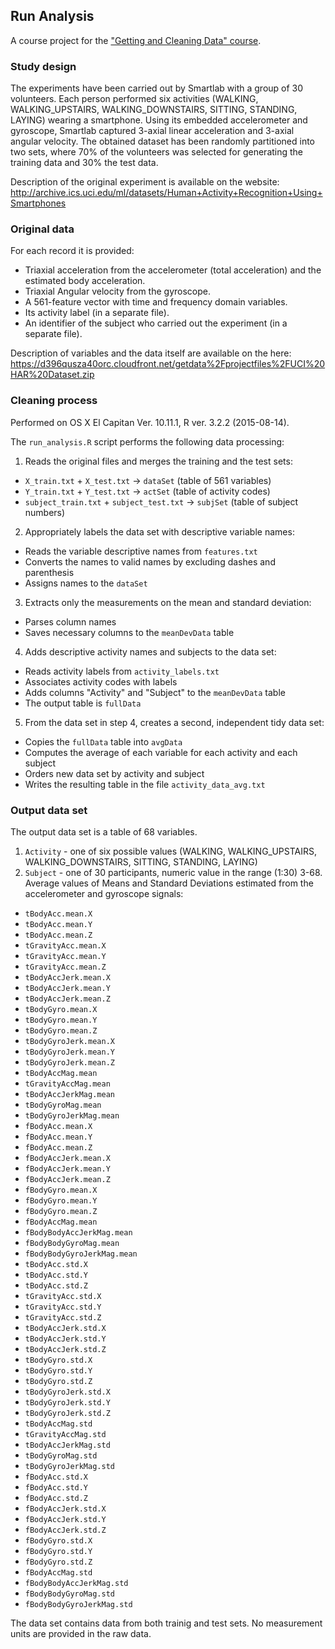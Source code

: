 ## Run Analysis
A course project for the <a href="https://www.coursera.org/course/getdata">"Getting and Cleaning Data" course</a>.

### Study design

The experiments have been carried out by Smartlab with a group of 30 volunteers. Each person performed six activities (WALKING, WALKING_UPSTAIRS, WALKING_DOWNSTAIRS, SITTING, STANDING, LAYING) wearing a smartphone. Using its embedded accelerometer and gyroscope, Smartlab captured 3-axial linear acceleration and 3-axial angular velocity. The obtained dataset has been randomly partitioned into two sets, where 70% of the volunteers was selected for generating the training data and 30% the test data.

Description of the original experiment is available on the website: 
<a href="http://archive.ics.uci.edu/ml/datasets/Human+Activity+Recognition+Using+Smartphones">http://archive.ics.uci.edu/ml/datasets/Human+Activity+Recognition+Using+Smartphones</a>

### Original data

For each record it is provided:
 * Triaxial acceleration from the accelerometer (total acceleration) and the estimated body acceleration.
 * Triaxial Angular velocity from the gyroscope. 
 * A 561-feature vector with time and frequency domain variables. 
 * Its activity label (in a separate file). 
 * An identifier of the subject who carried out the experiment (in a separate file).

Description of variables and the data itself are available on the here:
<a href="https://d396qusza40orc.cloudfront.net/getdata%2Fprojectfiles%2FUCI%20HAR%20Dataset.zip">https://d396qusza40orc.cloudfront.net/getdata%2Fprojectfiles%2FUCI%20HAR%20Dataset.zip</a>

### Cleaning process

Performed on OS X El Capitan Ver. 10.11.1, R ver. 3.2.2 (2015-08-14).

The `run_analysis.R` script performs the following data processing:
1. Reads the original files and merges the training and the test sets:
 * `X_train.txt` + `X_test.txt` -> `dataSet` (table of 561 variables) 
 * `Y_train.txt` + `Y_test.txt` -> `actSet` (table of activity codes)
 * `subject_train.txt` + `subject_test.txt` -> `subjSet` (table of subject numbers)
2. Appropriately labels the data set with descriptive variable names:
 * Reads the variable descriptive names from `features.txt`
 * Converts the names to valid names by excluding dashes and parenthesis
 * Assigns names to the `dataSet`
3. Extracts only the measurements on the mean and standard deviation:
 * Parses column names
 * Saves necessary columns to the `meanDevData` table
4. Adds descriptive activity names and subjects to the data set:
 * Reads activity labels from `activity_labels.txt`
 * Associates activity codes with labels
 * Adds columns "Activity" and "Subject" to the `meanDevData` table
 * The output table is `fullData`
5. From the data set in step 4, creates a second, independent tidy data set:
 * Copies the `fullData` table into `avgData`
 * Computes the average of each variable for each activity and each subject
 * Orders new data set by activity and subject
 * Writes the resulting table in the file `activity_data_avg.txt`

### Output data set

The output data set is a table of 68 variables. 
1. `Activity` - one of six possible values (WALKING, WALKING_UPSTAIRS, WALKING_DOWNSTAIRS, SITTING, STANDING, LAYING)
2. `Subject` -  one of 30 participants, numeric value in the range (1:30)
3-68. Average values of Means and Standard Deviations estimated from the accelerometer and gyroscope signals:
 * `tBodyAcc.mean.X`
 * `tBodyAcc.mean.Y`
 * `tBodyAcc.mean.Z`
 * `tGravityAcc.mean.X`
 * `tGravityAcc.mean.Y`
 * `tGravityAcc.mean.Z`
 * `tBodyAccJerk.mean.X`
 * `tBodyAccJerk.mean.Y`
 * `tBodyAccJerk.mean.Z`
 * `tBodyGyro.mean.X`
 * `tBodyGyro.mean.Y`
 * `tBodyGyro.mean.Z`
 * `tBodyGyroJerk.mean.X`
 * `tBodyGyroJerk.mean.Y`
 * `tBodyGyroJerk.mean.Z`
 * `tBodyAccMag.mean`
 * `tGravityAccMag.mean`
 * `tBodyAccJerkMag.mean`
 * `tBodyGyroMag.mean`
 * `tBodyGyroJerkMag.mean`
 * `fBodyAcc.mean.X`
 * `fBodyAcc.mean.Y`
 * `fBodyAcc.mean.Z`
 * `fBodyAccJerk.mean.X`
 * `fBodyAccJerk.mean.Y`
 * `fBodyAccJerk.mean.Z`
 * `fBodyGyro.mean.X`
 * `fBodyGyro.mean.Y`
 * `fBodyGyro.mean.Z`
 * `fBodyAccMag.mean`
 * `fBodyBodyAccJerkMag.mean`
 * `fBodyBodyGyroMag.mean`
 * `fBodyBodyGyroJerkMag.mean`
 * `tBodyAcc.std.X`
 * `tBodyAcc.std.Y`
 * `tBodyAcc.std.Z`
 * `tGravityAcc.std.X`
 * `tGravityAcc.std.Y`
 * `tGravityAcc.std.Z`
 * `tBodyAccJerk.std.X`
 * `tBodyAccJerk.std.Y`
 * `tBodyAccJerk.std.Z`
 * `tBodyGyro.std.X`
 * `tBodyGyro.std.Y`
 * `tBodyGyro.std.Z`
 * `tBodyGyroJerk.std.X`
 * `tBodyGyroJerk.std.Y`
 * `tBodyGyroJerk.std.Z`
 * `tBodyAccMag.std`
 * `tGravityAccMag.std`
 * `tBodyAccJerkMag.std`
 * `tBodyGyroMag.std`
 * `tBodyGyroJerkMag.std`
 * `fBodyAcc.std.X`
 * `fBodyAcc.std.Y`
 * `fBodyAcc.std.Z`
 * `fBodyAccJerk.std.X`
 * `fBodyAccJerk.std.Y`
 * `fBodyAccJerk.std.Z`
 * `fBodyGyro.std.X`
 * `fBodyGyro.std.Y`
 * `fBodyGyro.std.Z`
 * `fBodyAccMag.std`
 * `fBodyBodyAccJerkMag.std`
 * `fBodyBodyGyroMag.std`
 * `fBodyBodyGyroJerkMag.std`

The data set contains data from both trainig and test sets.
No measurement units are provided in the raw data.